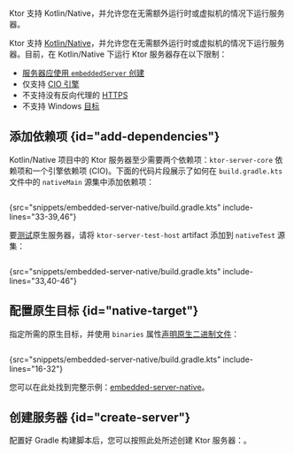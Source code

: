 [//]: # (title: 原生服务器)

<tldr>
<var name="example_name" value="embedded-server-native"/>
<include from="lib.topic" element-id="download_example"/>
</tldr>

<link-summary>
Ktor 支持 Kotlin/Native，并允许您在无需额外运行时或虚拟机的情况下运行服务器。
</link-summary>

Ktor 支持 [Kotlin/Native](https://kotlinlang.org/docs/native-overview.html)，并允许您在无需额外运行时或虚拟机的情况下运行服务器。目前，在 Kotlin/Native 下运行 Ktor 服务器存在以下限制：
* [服务器应使用 `embeddedServer` 创建](server-create-and-configure.topic)
* 仅支持 [CIO 引擎](server-engines.md)
* 不支持没有反向代理的 [HTTPS](server-ssl.md)
* 不支持 Windows [目标](server-platforms.md)

<include from="client-engines.md" element-id="newmm-note"/>

## 添加依赖项 {id="add-dependencies"}

Kotlin/Native 项目中的 Ktor 服务器至少需要两个依赖项：`ktor-server-core` 依赖项和一个引擎依赖项 (CIO)。下面的代码片段展示了如何在 `build.gradle.kts` 文件中的 `nativeMain` 源集中添加依赖项：

```kotlin
```
{src="snippets/embedded-server-native/build.gradle.kts" include-lines="33-39,46"}

要[测试](server-testing.md)原生服务器，请将 `ktor-server-test-host` artifact 添加到 `nativeTest` 源集：

```kotlin
```
{src="snippets/embedded-server-native/build.gradle.kts" include-lines="33,40-46"}

## 配置原生目标 {id="native-target"}

指定所需的原生目标，并使用 `binaries` 属性[声明原生二进制文件](https://kotlinlang.org/docs/mpp-build-native-binaries.html)：

```kotlin
```
{src="snippets/embedded-server-native/build.gradle.kts" include-lines="16-32"}

您可以在此处找到完整示例：[embedded-server-native](https://github.com/ktorio/ktor-documentation/tree/%ktor_version%/codeSnippets/snippets/embedded-server-native)。

## 创建服务器 {id="create-server"}

配置好 Gradle 构建脚本后，您可以按照此处所述创建 Ktor 服务器：[](server-create-and-configure.topic)。